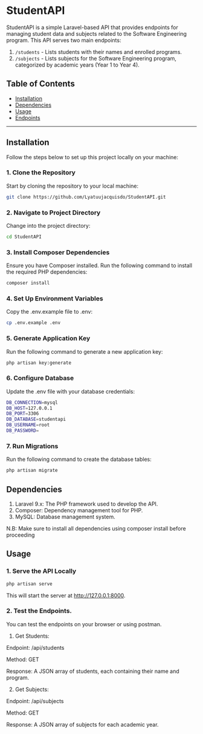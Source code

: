 # StudentAPI

StudentAPI is a simple Laravel-based API that provides endpoints for managing student data and subjects related to the Software Engineering program. This API serves two main endpoints:
1. `/students` - Lists students with their names and enrolled programs.
2. `/subjects` - Lists subjects for the Software Engineering program, categorized by academic years (Year 1 to Year 4).

## Table of Contents
- [Installation](#installation)
- [Dependencies](#dependencies)
- [Usage](#usage)
- [Endpoints](#endpoints)

---

## Installation

Follow the steps below to set up this project locally on your machine:

### 1. Clone the Repository

Start by cloning the repository to your local machine:
```bash
git clone https://github.com/Lyatuujacquisdo/StudentAPI.git
```
### 2.  Navigate to Project Directory
Change into the project directory:
```bash
cd StudentAPI
```

### 3. Install Composer Dependencies
Ensure you have Composer installed. Run the following command to install the required PHP dependencies:
```bash
composer install
```

### 4. Set Up Environment Variables
Copy the .env.example file to .env:
```bash
cp .env.example .env
```

### 5. Generate Application Key
Run the following command to generate a new application key:
```bash
php artisan key:generate
```

### 6. Configure Database
Update the .env file with your database credentials:
```bash
DB_CONNECTION=mysql
DB_HOST=127.0.0.1
DB_PORT=3306
DB_DATABASE=studentapi
DB_USERNAME=root
DB_PASSWORD=
```

### 7.  Run Migrations
Run the following command to create the database tables:
```bash
php artisan migrate
```

## Dependencies
1. Laravel 9.x: The PHP framework used to develop the API.
2. Composer: Dependency management tool for PHP.
3. MySQL: Database management system.
   
N.B: Make sure to install all dependencies using composer install before proceeding

## Usage
### 1. Serve the API Locally
   ```bash
   php artisan serve
   ```
   This will start the server at http://127.0.0.1:8000.

### 2. Test the Endpoints.
   You can test the endpoints on your browser or using postman.
   
  1. Get Students:
   
   Endpoint: /api/students
   
   Method: GET
   
   Response: A JSON array of students, each containing their name and program.

   2. Get Subjects:
   
   Endpoint: /api/subjects
   
   Method: GET
   
   Response: A JSON array of subjects for each academic year.
